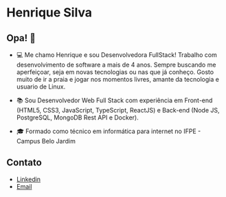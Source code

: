 
# Henrique Silva

## Opa! 👋

- 💻 Me chamo Henrique e sou Desenvolvedora FullStack! Trabalho com desenvolvimento de software a mais de 4 anos. Sempre buscando me aperfeiçoar, seja em novas tecnologias ou nas que já conheço. Gosto muito de ir a praia e jogar nos momentos livres, amante da tecnologia e usuario de Linux. 
 
- 📚 Sou Desenvolvedor Web Full Stack com experiência em Front-end (HTML5, CSS3, JavaScript, TypeScript, ReactJS) e Back-end (Node JS, PostgreSQL, MongoDB Rest API e Docker).

- 🎓 Formado como técnico em informática para internet no IFPE - Campus Belo Jardim


## Contato
- [Linkedin](https://www.linkedin.com/in/henriquesilva367/)
- [Email](henriquesilva905@yahoo.com.br)

  

